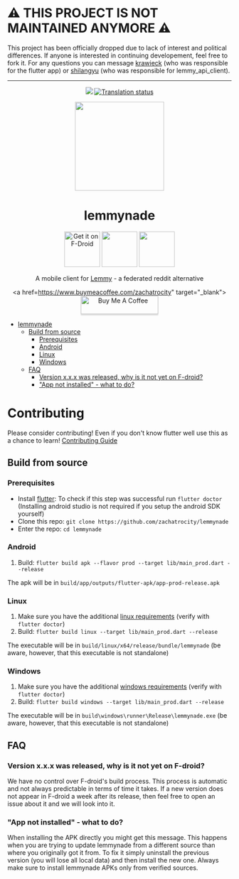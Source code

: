 # ⚠️ THIS PROJECT IS NOT MAINTAINED ANYMORE ⚠️

This project has been officially dropped due to lack of interest and political differences. If anyone is interested in continuing developement, feel free to fork it. For any questions you can message [krawieck](https://matrix.to/#/@krawieck:matrix.org) (who was responsible for the flutter app) or [shilangyu](https://matrix.to/#/@shilangyu:matrix.org) (who was responsible for lemmy_api_client).

---

<div align="center">

[![](https://github.com/zachatrocity/lemmynade/workflows/ci/badge.svg)](https://github.com/zachatrocity/lemmynade/actions)
[![Translation status](http://weblate.yerbamate.ml/widgets/lemmynade/-/lemmynade/svg-badge.svg)](http://weblate.yerbamate.ml/engage/lemmynade/)

<img width=200px height=200px src="https://raw.githubusercontent.com/LemmynadeOrg/lemmynade/master/assets/readme_icon.svg"/>

# lemmynade

[<img src="https://fdroid.gitlab.io/artwork/badge/get-it-on.png" alt="Get it on F-Droid" height="80">](https://f-droid.org/packages/com.LemmynadeOrg.lemmynade)
[<img src="https://cdn.rawgit.com/steverichey/google-play-badge-svg/master/img/en_get.svg" height="80">](https://play.google.com/store/apps/details?id=com.LemmynadeOrg.lemmynade)
[<img src="https://raw.githubusercontent.com/andOTP/andOTP/master/assets/badges/get-it-on-github.png" height="80">](https://github.com/zachatrocity/lemmynade/releases/latest)

A mobile client for [Lemmy](https://github.com/LemmyNet/lemmy) - a federated reddit alternative

<a href=https://www.buymeacoffee.com/zachatrocity" target="_blank"><img src="https://www.buymeacoffee.com/assets/img/custom_images/orange_img.png" alt="Buy Me A Coffee" style="height: 41px !important;width: 174px !important;box-shadow: 0px 3px 2px 0px rgba(190, 190, 190, 0.5) !important;-webkit-box-shadow: 0px 3px 2px 0px rgba(190, 190, 190, 0.5) !important;" ></a>

</div>

- [lemmynade](#lemmynade)
  - [Build from source](#build-from-source)
    - [Prerequisites](#prerequisites)
    - [Android](#android)
    - [Linux](#linux)
    - [Windows](#windows)
  - [FAQ](#faq)
    - [Version x.x.x was released, why is it not yet on F-droid?](#version-xxx-was-released-why-is-it-not-yet-on-f-droid)
    - ["App not installed" - what to do?](#app-not-installed---what-to-do)


# Contributing
Please consider contributing! Even if you don't know flutter well use this as a chance to learn! [Contributing Guide](https://github.com/zachatrocity/lemmynade/CONTRIBUTING.md)

## Build from source

### Prerequisites

- Install [flutter](https://flutter.dev/docs/get-started/install): To check if this step was successful run `flutter doctor` (Installing android studio is not required if you setup the android SDK yourself)
- Clone this repo: `git clone https://github.com/zachatrocity/lemmynade`
- Enter the repo: `cd lemmynade`

### Android

1. Build: `flutter build apk --flavor prod --target lib/main_prod.dart --release`

The apk will be in `build/app/outputs/flutter-apk/app-prod-release.apk`

### Linux

1. Make sure you have the additional [linux requirements](https://flutter.dev/desktop#additional-linux-requirements) (verify with `flutter doctor`)
2. Build: `flutter build linux --target lib/main_prod.dart --release`

The executable will be in `build/linux/x64/release/bundle/lemmynade` (be aware, however, that this executable is not standalone)

### Windows

1. Make sure you have the additional [windows requirements](https://flutter.dev/desktop#additional-windows-requirements) (verify with `flutter doctor`)
2. Build: `flutter build windows --target lib/main_prod.dart --release`

The executable will be in `build\windows\runner\Release\lemmynade.exe` (be aware, however, that this executable is not standalone)

## FAQ

### Version x.x.x was released, why is it not yet on F-droid?

We have no control over F-droid's build process. This process is automatic and not always predictable in terms of time it takes. If a new version does not appear in F-droid a week after its release, then feel free to open an issue about it and we will look into it.

### "App not installed" - what to do?

When installing the APK directly you might get this message. This happens when you are trying to update lemmynade from a different source than where you originally got it from. To fix it simply uninstall the previous version (you will lose all local data) and then install the new one. Always make sure to install lemmynade APKs only from verified sources.
